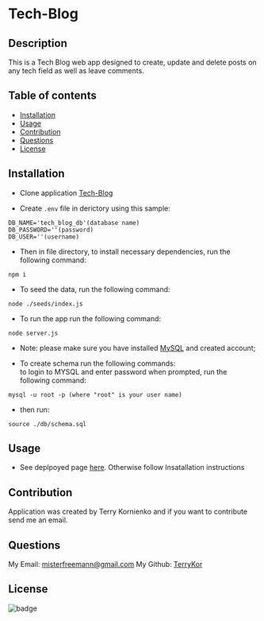 # Tech-Blog

## Description

This is a Tech Blog web app designed to create, update and delete posts on any tech field as well as leave comments.<br/>


## Table of contents

- [Installation](#installation)
- [Usage](#usage)
- [Contribution](#contribution)
- [Questions](#questions)
- [License](#license)

## Installation


- Clone application [Tech-Blog](https://github.com/TerryKor/Tech-Blog)<br />

- Create `.env` file in derictory using this sample:<br />
```
DB_NAME='tech_blog_db'(database name)
DB_PASSWORD=''(password)
DB_USER=''(username)
```
- Then in file directory, to install necessary dependencies, run the following command:
```
npm i
```
- To seed the data, run the following command:
```
node ./seeds/index.js
```
- To run the app run the following command:<br />
```
node server.js
```

- Note: please make sure you have installed [MySQL](https://www.mysql.com/downloads/) and created account;<br />

- To create schema run the following commands:<br />
to login to MYSQL and enter password when prompted, run the following command:<br />
```
mysql -u root -p (where "root" is your user name)
```
- then run:
```
source ./db/schema.sql 
```

## Usage

- See deplpoyed page [here](). Otherwise follow Insatallation instructions<br />


## Contribution

Application was created by Terry Kornienko and if you want to contribute send me an email.<br />

## Questions

My Email:
[misterfreemann@gmail.com](mailto:misterfreemann@gmail.com)
My Github:
[TerryKor](https://github.com/TerryKor)

## License

![badge](https://img.shields.io/badge/license-MIT-blue)